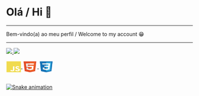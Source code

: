 <h1> Olá / Hi 👋</h1>
<hr>
Bem-vindo(a) ao meu perfil / Welcome to my account 😁

<hr>

 <div>
   <a href="https://github.com/ga-silva">
   <img height="180em" src="https://github-readme-stats.vercel.app/api?username=ga-silva&show_icons=true&theme=merko&include_all_commits=true&count_private=true"/>
   <img height="180em" src="https://github-readme-stats.vercel.app/api/top-langs/?username=ga-silva&layout=compact&langs_count=6&theme=merko"/>

</div>
<div style="display: inline_block"><br>
  <img align="center" alt="Js" height="30" width="40" src="https://raw.githubusercontent.com/devicons/devicon/master/icons/javascript/javascript-plain.svg">
  <img align="center" alt="HTML" height="30" width="40" src="https://raw.githubusercontent.com/devicons/devicon/master/icons/html5/html5-original.svg">
  <img align="center" alt="CSS" height="30" width="40" src="https://raw.githubusercontent.com/devicons/devicon/master/icons/css3/css3-original.svg">
</div>
 
 <br>
 
 
<div> 
 
  ![Snake animation](https://github.com/ga-silva/ga-silva/blob/output/github-contribution-grid-snake.svg)

</div>
